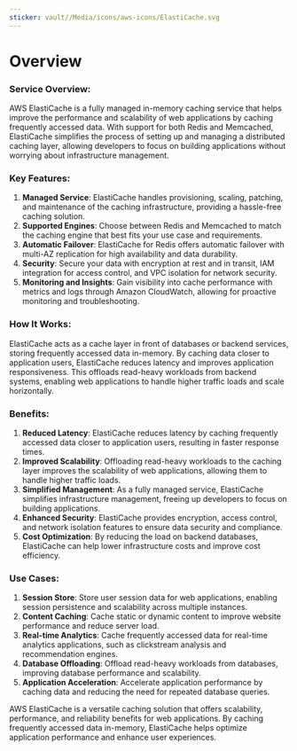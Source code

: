 ```yaml
---
sticker: vault//Media/icons/aws-icons/ElastiCache.svg
---
```

# Overview
### Service Overview:

AWS ElastiCache is a fully managed in-memory caching service that helps improve the performance and scalability of web applications by caching frequently accessed data. With support for both Redis and Memcached, ElastiCache simplifies the process of setting up and managing a distributed caching layer, allowing developers to focus on building applications without worrying about infrastructure management.

### Key Features:

1. **Managed Service**: ElastiCache handles provisioning, scaling, patching, and maintenance of the caching infrastructure, providing a hassle-free caching solution.
2. **Supported Engines**: Choose between Redis and Memcached to match the caching engine that best fits your use case and requirements.
3. **Automatic Failover**: ElastiCache for Redis offers automatic failover with multi-AZ replication for high availability and data durability.
4. **Security**: Secure your data with encryption at rest and in transit, IAM integration for access control, and VPC isolation for network security.
5. **Monitoring and Insights**: Gain visibility into cache performance with metrics and logs through Amazon CloudWatch, allowing for proactive monitoring and troubleshooting.

### How It Works:

ElastiCache acts as a cache layer in front of databases or backend services, storing frequently accessed data in-memory. By caching data closer to application users, ElastiCache reduces latency and improves application responsiveness. This offloads read-heavy workloads from backend systems, enabling web applications to handle higher traffic loads and scale horizontally.

### Benefits:

1. **Reduced Latency**: ElastiCache reduces latency by caching frequently accessed data closer to application users, resulting in faster response times.
2. **Improved Scalability**: Offloading read-heavy workloads to the caching layer improves the scalability of web applications, allowing them to handle higher traffic loads.
3. **Simplified Management**: As a fully managed service, ElastiCache simplifies infrastructure management, freeing up developers to focus on building applications.
4. **Enhanced Security**: ElastiCache provides encryption, access control, and network isolation features to ensure data security and compliance.
5. **Cost Optimization**: By reducing the load on backend databases, ElastiCache can help lower infrastructure costs and improve cost efficiency.

### Use Cases:

1. **Session Store**: Store user session data for web applications, enabling session persistence and scalability across multiple instances.
2. **Content Caching**: Cache static or dynamic content to improve website performance and reduce server load.
3. **Real-time Analytics**: Cache frequently accessed data for real-time analytics applications, such as clickstream analysis and recommendation engines.
4. **Database Offloading**: Offload read-heavy workloads from databases, improving database performance and scalability.
5. **Application Acceleration**: Accelerate application performance by caching data and reducing the need for repeated database queries.

AWS ElastiCache is a versatile caching solution that offers scalability, performance, and reliability benefits for web applications. By caching frequently accessed data in-memory, ElastiCache helps optimize application performance and enhance user experiences.
